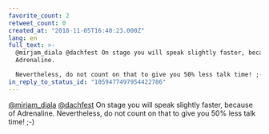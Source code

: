 ```yaml
---
favorite_count: 2
retweet_count: 0
created_at: "2018-11-05T16:40:23.000Z"
lang: en
full_text: >-
  @mirjam_diala @dachfest On stage you will speak slightly faster, because of
  Adrenaline.

  Nevertheless, do not count on that to give you 50% less talk time! ;-)
in_reply_to_status_id: "1059477497954422786"
---
```


[@mirjam_diala](https://twitter.com/mirjam_diala)
[@dachfest](https://twitter.com/dachfest) On stage you will speak slightly
faster, because of Adrenaline. Nevertheless, do not count on that to give you
50% less talk time! ;-)
